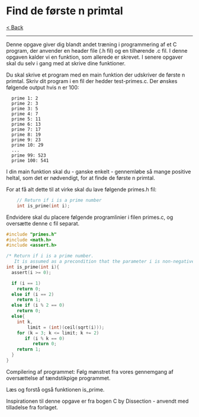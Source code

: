 # Find de første n primtal

[< Back](../README.md)

---

Denne opgave giver dig blandt andet træning i programmering af et C program, der anvender en header file (.h fil) og en tilhørende .c fil. I denne opgaven kalder vi en funktion, som allerede er skrevet. I senere opgaver skal du selv i gang med at skrive dine funktioner.

Du skal skrive et program med en main funktion der udskriver de første n primtal. Skriv dit program i en fil der hedder test-primes.c. Der ønskes følgende output hvis n er 100:

```console
  prime 1: 2
  prime 2: 3
  prime 3: 5
  prime 4: 7
  prime 5: 11
  prime 6: 13
  prime 7: 17
  prime 8: 19
  prime 9: 23
  prime 10: 29
  ...
  prime 99: 523
  prime 100: 541
```

I din main funktion skal du - ganske enkelt - gennemløbe så mange positive heltal, som det er nødvendigt, for at finde de første n primtal.

For at få alt dette til at virke skal du lave følgende primes.h fil:

```c
    // Return if i is a prime number
    int is_prime(int i);
```

Endvidere skal du placere følgende programlinier i filen primes.c, og oversætte denne c fil separat.

```c
#include "primes.h"
#include <math.h>
#include <assert.h>

/* Return if i is a prime number. 
   It is assumed as a precondition that the parameter i is non-negative */
int is_prime(int i){
  assert(i >= 0);

  if (i == 1) 
    return 0;
  else if (i == 2) 
    return 1;
  else if (i % 2 == 0)
    return 0;
  else{
    int k,
        limit = (int)(ceil(sqrt(i)));
    for (k = 3; k <= limit; k += 2)
       if (i % k == 0)
          return 0;
    return 1;
  }
}
```

Compilering af programmet: Følg mønstret fra vores gennemgang af oversættelse af tændstikpige programmet.

Læs og forstå også funktionen is_prime.

Inspirationen til denne opgave er fra bogen C by Dissection - anvendt med tilladelse fra forlaget.
